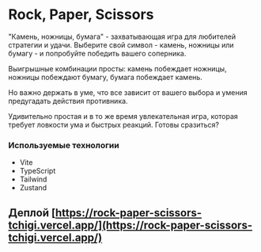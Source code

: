 # Rock, Paper, Scissors

"Камень, ножницы, бумага" - захватывающая игра для любителей стратегии и удачи. Выберите свой символ - камень, ножницы или бумагу - и попробуйте победить вашего соперника.

Выигрышные комбинации просты: камень побеждает ножницы, ножницы побеждают бумагу, бумага побеждает камень.

Но важно держать в уме, что все зависит от вашего выбора и умения предугадать действия противника.

Удивительно простая и в то же время увлекательная игра, которая требует ловкости ума и быстрых реакций. Готовы сразиться?

### Используемые технологии
* Vite
* TypeScript
* Tailwind
* Zustand
  
## Деплой [https://rock-paper-scissors-tchigi.vercel.app/](https://rock-paper-scissors-tchigi.vercel.app/)
